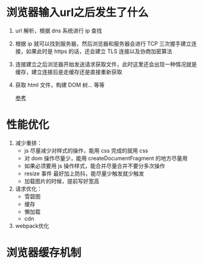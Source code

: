 # 浏览器输入url之后发生了什么
1. url 解析，根据 dns 系统进行 ip 查找

2. 根据 ip 就可以找到服务器，然后浏览器和服务器会进行 TCP 三次握手建立连接，如果此时是 https 的话，还会建立 TLS 连接以及协商加密算法

3. 连接建立之后浏览器开始发送请求获取文件，此时这里还会出现一种情况就是缓存，建立连接后是走缓存还是直接重新获取

4. 获取 html 文件，构建 DOM 树... 等等

   [参考](https://juejin.cn/post/6888848660591968264?utm_source=gold_browser_extension%3Futm_source%3Dgold_browser_extension#heading-2)

# 性能优化
1. 减少重排：
    - js 尽量减少对样式的操作，能用 css 完成的就用 css
    - 对 dom 操作尽量少，能用 createDocumentFragment 的地方尽量用
    - 如果必须要用 js 操作样式，能合并尽量合并不要分多次操作
    - resize 事件 最好加上防抖，能尽量少触发就少触发
    - 加载图片的时候，提前写好宽高
2. 请求优化：
    - 雪碧图
    - 缓存
    - 懒加载
    - cdn
3. webpack优化

# 浏览器缓存机制

